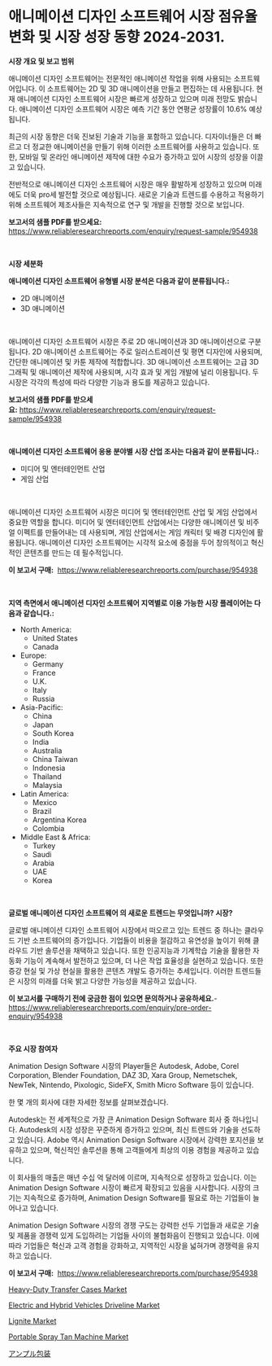 <p><h1>애니메이션 디자인 소프트웨어 시장 점유율 변화 및 시장 성장 동향 2024-2031.</h1></p><p><strong>시장 개요 및 보고 범위</strong></p>
<p><p>애니메이션 디자인 소프트웨어는 전문적인 애니메이션 작업을 위해 사용되는 소프트웨어입니다. 이 소프트웨어는 2D 및 3D 애니메이션을 만들고 편집하는 데 사용됩니다. 현재 애니메이션 디자인 소프트웨어 시장은 빠르게 성장하고 있으며 미래 전망도 밝습니다. 애니메이션 디자인 소프트웨어 시장은 예측 기간 동안 연평균 성장률이 10.6% 예상됩니다.</p><p>최근의 시장 동향은 더욱 진보된 기술과 기능을 포함하고 있습니다. 디자이너들은 더 빠르고 더 정교한 애니메이션을 만들기 위해 이러한 소프트웨어를 사용하고 있습니다. 또한, 모바일 및 온라인 애니메이션 제작에 대한 수요가 증가하고 있어 시장의 성장을 이끌고 있습니다.</p><p>전반적으로 애니메이션 디자인 소프트웨어 시장은 매우 활발하게 성장하고 있으며 미래에도 더욱 pro세 발전할 것으로 예상됩니다. 새로운 기술과 트렌드를 수용하고 적용하기 위해 소프트웨어 제조사들은 지속적으로 연구 및 개발을 진행할 것으로 보입니다.</p></p>
<p><strong>보고서의 샘플 PDF를 받으세요:</strong> <a href="https://www.reliableresearchreports.com/enquiry/request-sample/954938">https://www.reliableresearchreports.com/enquiry/request-sample/954938</a></p>
<p>&nbsp;</p>
<p><strong>시장 세분화</strong></p>
<p><strong>애니메이션 디자인 소프트웨어 유형별 시장 분석은 다음과 같이 분류됩니다.:</strong></p>
<p><ul><li>2D 애니메이션</li><li>3D 애니메이션</li></ul></p>
<p>&nbsp;</p>
<p><p>애니메이션 디자인 소프트웨어 시장은 주로 2D 애니메이션과 3D 애니메이션으로 구분됩니다. 2D 애니메이션 소프트웨어는 주로 일러스트레이션 및 평면 디자인에 사용되며, 간단한 애니메이션 및 카툰 제작에 적합합니다. 3D 애니메이션 소프트웨어는 고급 3D 그래픽 및 애니메이션 제작에 사용되며, 시각 효과 및 게임 개발에 널리 이용됩니다. 두 시장은 각각의 특성에 따라 다양한 기능과 용도를 제공하고 있습니다.</p></p>
<p><strong>보고서의 샘플 PDF를 받으세요:</strong>&nbsp;<a href="https://www.reliableresearchreports.com/enquiry/request-sample/954938">https://www.reliableresearchreports.com/enquiry/request-sample/954938</a></p>
<p>&nbsp;</p>
<p><strong> 애니메이션 디자인 소프트웨어 응용 분야별 시장 산업 조사는 다음과 같이 분류됩니다.:</strong></p>
<p><ul><li>미디어 및 엔터테인먼트 산업</li><li>게임 산업</li></ul></p>
<p>&nbsp;</p>
<p><p>애니메이션 디자인 소프트웨어 시장은 미디어 및 엔터테인먼트 산업 및 게임 산업에서 중요한 역할을 합니다. 미디어 및 엔터테인먼트 산업에서는 다양한 애니메이션 및 비주얼 이펙트를 만들어내는 데 사용되며, 게임 산업에서는 게임 캐릭터 및 배경 디자인에 활용됩니다. 애니메이션 디자인 소프트웨어는 시각적 요소에 중점을 두어 창의적이고 혁신적인 콘텐츠를 만드는 데 필수적입니다.</p></p>
<p><strong>이 보고서 구매:</strong>&nbsp; <a href="https://www.reliableresearchreports.com/purchase/954938">https://www.reliableresearchreports.com/purchase/954938</a></p>
<p>&nbsp;</p>
<p><strong>지역 측면에서 애니메이션 디자인 소프트웨어 지역별로 이용 가능한 시장 플레이어는 다음과 같습니다.:</strong></p>
<p><ul>
    <li>
        North America:
        <ul>
            <li>United States</li>
            <li>Canada</li>
        </ul>
    </li>
    <li>
        Europe:
        <ul>
            <li>Germany</li>
            <li>France</li>
            <li>U.K.</li>
            <li>Italy</li>
            <li>Russia</li>
        </ul>
    </li>
    <li>
        Asia-Pacific:
        <ul>
            <li>China</li>
            <li>Japan</li>
            <li>South Korea</li>
            <li>India</li>
            <li>Australia</li>
            <li>China Taiwan</li>
            <li>Indonesia</li>
            <li>Thailand</li>
            <li>Malaysia</li>
        </ul>
    </li>
    <li>
        Latin America:
        <ul>
            <li>Mexico</li>
            <li>Brazil</li>
            <li>Argentina Korea</li>
            <li>Colombia</li>
        </ul>
    </li>
    <li>
        Middle East & Africa:
        <ul>
            <li>Turkey</li>
            <li>Saudi</li>
            <li>Arabia</li>
            <li>UAE</li>
            <li>Korea</li>
        </ul>
    </li>
    </ul></p>
<p>&nbsp;</p>
<p><strong>글로벌 애니메이션 디자인 소프트웨어 의 새로운 트렌드는 무엇입니까? 시장?</strong></p>
<p><p>글로벌 애니메이션 디자인 소프트웨어 시장에서 떠오르고 있는 트렌드 중 하나는 클라우드 기반 소프트웨어의 증가입니다. 기업들이 비용을 절감하고 유연성을 높이기 위해 클라우드 기반 솔루션을 채택하고 있습니다. 또한 인공지능과 기계학습 기술을 활용한 자동화 기능이 계속해서 발전하고 있으며, 더 나은 작업 효율성을 실현하고 있습니다. 또한 증강 현실 및 가상 현실을 활용한 콘텐츠 개발도 증가하는 추세입니다. 이러한 트렌드들은 시장의 미래를 더욱 밝고 다양한 가능성을 제공하고 있습니다.</p></p>
<p><strong>이 보고서를 구매하기 전에 궁금한 점이 있으면 문의하거나 공유하세요.</strong>- <a href="https://www.reliableresearchreports.com/enquiry/pre-order-enquiry/954938">https://www.reliableresearchreports.com/enquiry/pre-order-enquiry/954938</a></p>
<p>&nbsp;</p>
<p><strong>주요 시장 참여자</strong></p>
<p><p>Animation Design Software 시장의 Player들은 Autodesk, Adobe, Corel Corporation, Blender Foundation, DAZ 3D, Xara Group, Nemetschek, NewTek, Nintendo, Pixologic, SideFX, Smith Micro Software 등이 있습니다. </p><p>한 몇 개의 회사에 대한 자세한 정보를 살펴보겠습니다. </p><p>Autodesk는 전 세계적으로 가장 큰 Animation Design Software 회사 중 하나입니다. Autodesk의 시장 성장은 꾸준하게 증가하고 있으며, 최신 트렌드와 기술을 선도하고 있습니다. Adobe 역시 Animation Design Software 시장에서 강력한 포지션을 보유하고 있으며, 혁신적인 솔루션을 통해 고객들에게 최상의 이용 경험을 제공하고 있습니다.</p><p>이 회사들의 매출은 매년 수십 억 달러에 이르며, 지속적으로 성장하고 있습니다. 이는 Animation Design Software 시장이 빠르게 확장되고 있음을 시사합니다. 시장의 크기는 지속적으로 증가하며, Animation Design Software를 필요로 하는 기업들이 늘어나고 있습니다.</p><p>Animation Design Software 시장의 경쟁 구도는 강력한 선두 기업들과 새로운 기술 및 제품을 경쟁력 있게 도입하려는 기업들 사이의 불협화음이 진행되고 있습니다. 이에 따라 기업들은 혁신과 고객 경험을 강화하고, 지역적인 시장을 넓혀가며 경쟁력을 유지하고 있습니다.</p></p>
<p><strong>이 보고서 구매:</strong>&nbsp;&nbsp;<a href="https://www.reliableresearchreports.com/purchase/954938">https://www.reliableresearchreports.com/purchase/954938</a></p>
<p><p><a href="https://issuu.com/reportprime-2/docs/heavy-duty-transfer-cases-market-size-2030.pptx">Heavy-Duty Transfer Cases Market</a></p><p><a href="https://issuu.com/reportprime-2/docs/electric-and-hybrid-vehicles-driveline-market-size">Electric and Hybrid Vehicles Driveline Market</a></p><p><a href="https://view.publitas.com/reportprime-1/lignite-market-research-report-provides-thorough-industry-overview-which-offers-an-in-depth-analysis-of-product-trends-and-new-market-divisions/">Lignite Market</a></p><p><a href="https://gamy-alyssum-396.notion.site/Portable-Spray-Tan-Machine-Market-Size-Evaluating-its-Market-Trends-Growth-and-Projections-2024--5c64ced9a9934b85b472ed3c007e3894">Portable Spray Tan Machine Market</a></p><p><a href="https://github.com/bevdtkn4419963/Market-Research-Report-List-1/blob/main/8425779185364.md">アンプル包装</a></p></p>
